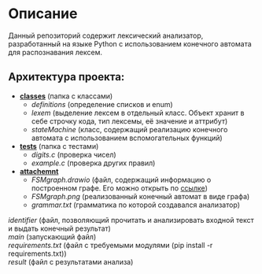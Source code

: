 # Описание

Данный репозиторий содержит лексический анализатор, разработанный на языке Python с использованием конечного автомата для распознавания лексем.

## Архитектура проекта:
* **[classes](https://github.com/uselesscloudlet/compiler/tree/master/classes)** (папка с классами)
    * *definitions* (определение списков и enum)
    * *lexem* (выделение лексем в отдельный класс. Объект хранит в себе строчку кода, тип лексемы, её значение и аттрибут)
    * *stateMachine* (класс, содержащий реализацию конечного автомата с использованием вспомогательных функций)
* **[tests](https://github.com/uselesscloudlet/compiler/tree/master/tests)** (папка с тестами)
    * *digits.c* (проверка чисел)
    * *example.c* (проверка других правил)
* **[attachemnt](https://github.com/uselesscloudlet/compiler/tree/master/attachment)**
    * *FSMgraph.drawio* (файл, содержащий информацию о построенном графе. Его можно открыть по [ссылке](https://app.diagrams.net/))
    * *FSMgraph.png* (реализованный конечный автомат в виде графа)
    * *grammar.txt* (грамматика по которой создавался анализатор)

*identifier* (файл, позволяющий прочитать и анализировать входной текст и выдать конечный результат)    
*main* (запускающий файл)   
*requirements.txt* (файл с требуемыми модулями (pip install -r requirements.txt))   
*result* (файл с результатами анализа)